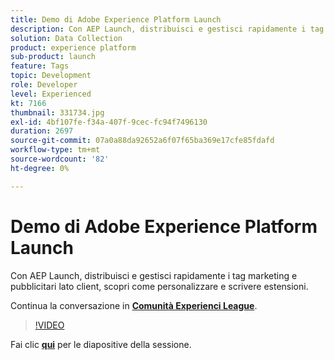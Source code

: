```yaml
---
title: Demo di Adobe Experience Platform Launch
description: Con AEP Launch, distribuisci e gestisci rapidamente i tag marketing e pubblicitari lato client, scopri come personalizzare e scrivere estensioni. Questa sessione è stata distribuita come parte dell’evento Contenuto Adobe Developers Live.
solution: Data Collection
product: experience platform
sub-product: launch
feature: Tags
topic: Development
role: Developer
level: Experienced
kt: 7166
thumbnail: 331734.jpg
exl-id: 4bf107fe-f34a-407f-9cec-fc94f7496130
duration: 2697
source-git-commit: 07a0a88da92652a6f07f65ba369e17cfe85fdafd
workflow-type: tm+mt
source-wordcount: '82'
ht-degree: 0%

---
```


# Demo di Adobe Experience Platform Launch

Con AEP Launch, distribuisci e gestisci rapidamente i tag marketing e pubblicitari lato client, scopri come personalizzare e scrivere estensioni.

Continua la conversazione in **[Comunità Experienci League](https://adobe.ly/36Yd3v6)**.

>[!VIDEO](https://video.tv.adobe.com/v/331734/?quality=12&learn=on&hidetitle=true)

Fai clic **[qui](/help/adobe-developers-live/assets/experience-platform-launch-demo.pdf)** per le diapositive della sessione.
